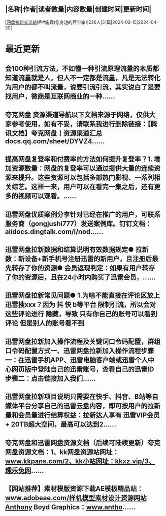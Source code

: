 |名称|作者|读者数量|内容数量|创建时间|更新时间|
---
|[网盘拉新交流站](https://xiaobot.net/p/gongjushi777?refer=0b133df9-27dc-423b-8101-639049001c13)|@#施霖(您身边的百宝箱)|226人|31篇|2024-03-15|2024-04-30|

# 最近更新
## 会100种引流方法，不如懂一种引流原理流量的本质都知道流量就是人，但人不一定都是流量，凡是无法转化为用户的都不叫流量，说要引流引流，其实说白了是要找用户，微商是互联网商业的一种......
## 夸克网盘 资源渠道导航以下文档来源于网络，仅供大家参考使用，如有不妥，请联系我进行删除链接：【腾讯文档】夸克网盘丨资源渠道汇总docs.qq.com/sheet/DYVZ4......
## 提高网盘复登率和付费率的方法如何提升复登率？1. 增加资源数量：网盘的复登率可以通过提供大量的连续资源来提升。这些资源可以包括多部热门影视、一系列相关综艺。这样一来，用户可以在看完一集之后，还有更多的视频可以观看。......
## 迅雷网盘优质案例分享针对已经在推广的用户，可联系服务商（gongjushi777）发送案例库。钉钉文档：alidocs.dingtalk.com/i/nod......
## 迅雷网盘拉新数据和结算说明有效数据规定● 拉新数：新设备+新手机号注册迅雷的新用户，且注册后最先转存了你的资源● 会员返现判定：如果有用户转存了你的资源后，且在24小时内购买了迅雷会员，......
## 迅雷网盘拉新常见问题● 1.为啥不能直接在评论区放上迅雷搜xxx？因为 抖 快 b等平台 限制引流，所以会对这些评论进行 隐藏，导致 只有你自己的账号可以看到评论 但是别人的账号看不到
## 迅雷网盘拉新加入操作流程及关键词口令码配置，群组口令码配置方式一、迅雷网盘拉新加入操作流程步骤一：在迅雷手机APP、迅雷电脑客户端或迅雷个人中心网页版中登陆自己的迅雷账号，查看自己的迅雷ID步骤二：点击链接加入我们......
## 迅雷网盘拉新项目说明只需要在快手、抖音、B站等自媒体平台分享自己的迅雷云盘内容，即可按用户的拉新量和会员量进行结算权益：拉新达人享有 迅雷VIP会员 + 20TB超大空间，最高可以达到2......
## 夸克网盘和迅雷网盘资源文档（后续可陆续更新）夸克网盘资源文档：1、kk网盘资源站网址：www.kkpans.com/2、kk小站网址：kkxz.vip/3、趣乐兔网......
## 【网站推荐】素材模版资源下载AE模板精品站：www.adobeae.com/样机模型素材设计资源网站Anthony Boyd Graphics：www.antho......

